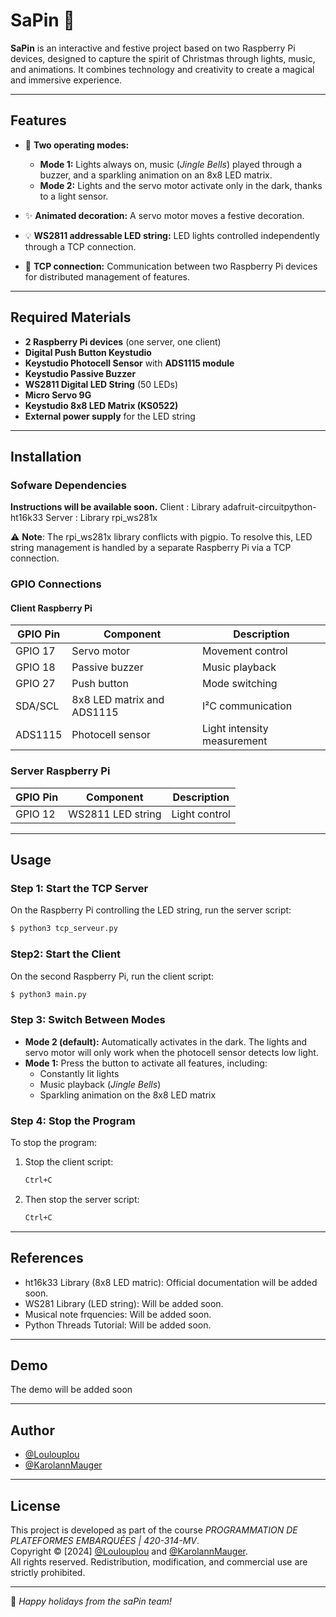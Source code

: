 # SaPin 🎄
**SaPin** is an interactive and festive project based on two Raspberry Pi devices, designed to capture the spirit of Christmas through lights, music, and animations. It combines technology and creativity to create a magical and immersive experience.

---

## Features
- 🎅 **Two operating modes:**  
  - **Mode 1:** Lights always on, music (*Jingle Bells*) played through a buzzer, and a sparkling animation on an 8x8 LED matrix.  
  - **Mode 2:** Lights and the servo motor activate only in the dark, thanks to a light sensor.

- ✨ **Animated decoration:** A servo motor moves a festive decoration.

- 💡 **WS2811 addressable LED string:** LED lights controlled independently through a TCP connection.

- 🔌 **TCP connection:** Communication between two Raspberry Pi devices for distributed management of features.

---

## Required Materials

- **2 Raspberry Pi devices** (one server, one client)
- **Digital Push Button Keystudio**
- **Keystudio Photocell Sensor** with **ADS1115 module**
- **Keystudio Passive Buzzer**
- **WS2811 Digital LED String** (50 LEDs)
- **Micro Servo 9G**
- **Keystudio 8x8 LED Matrix (KS0522)**
- **External power supply** for the LED string

---

## Installation
### Sofware Dependencies
**Instructions will be available soon.**
Client : Library adafruit-circuitpython-ht16k33
Server : Library rpi_ws281x

⚠️ **Note**: The rpi_ws281x library conflicts with pigpio. 
To resolve this, LED string management is handled by a separate Raspberry Pi via a TCP connection.

### GPIO Connections

#### Client Raspberry Pi

| GPIO Pin  | Component                          | Description            |
|-----------|-------------------------------------|------------------------|
| GPIO 17   | Servo motor                        | Movement control       |
| GPIO 18   | Passive buzzer                     | Music playback         |
| GPIO 27   | Push button                        | Mode switching         |
| SDA/SCL   | 8x8 LED matrix and ADS1115         | I²C communication      |
| ADS1115   | Photocell sensor                   | Light intensity measurement |

### Server Raspberry Pi

| GPIO Pin  | Component                          | Description            |
|-----------|-------------------------------------|------------------------|
| GPIO 12   | WS2811 LED string                  | Light control          |

---

## Usage

### Step 1: Start the TCP Server
On the Raspberry Pi controlling the LED string, run the server script:
```bash
$ python3 tcp_serveur.py
```

### Step2: Start the Client
On the second Raspberry Pi, run the client script:
```bash
$ python3 main.py
```

### Step 3: Switch Between Modes
- **Mode 2 (default):** Automatically activates in the dark. The lights and servo motor will only work when the photocell sensor detects low light.
- **Mode 1:** Press the button to activate all features, including:
  - Constantly lit lights
  - Music playback (*Jingle Bells*)
  - Sparkling animation on the 8x8 LED matrix

### Step 4: Stop the Program

To stop the program:
1. Stop the client script:
   ```bash
   Ctrl+C
   ```
2. Then stop the server script:
   ```bash
   Ctrl+C
   ```

---

## References
- ht16k33 Library (8x8 LED matric): Official documentation will be added soon.
- WS281 Library (LED string): Will be added soon.
- Musical note frquencies: Will be added soon.
- Python Threads Tutorial: Will be added soon.

---

## Demo
The demo will be added soon

---

## Author
- [@Loulouplou](https://www.github.com/Loulouplou)
- [@KarolannMauger](https://www.github.com/KarolannMauger)

---

## License  
This project is developed as part of the course *PROGRAMMATION DE PLATEFORMES EMBARQUÉES | 420-314-MV*.  
Copyright © [2024] [@Loulouplou](https://www.github.com/Loulouplou) and [@KarolannMauger](https://www.github.com/KarolannMauger).  
All rights reserved. Redistribution, modification, and commercial use are strictly prohibited.  

---

🎅 *Happy holidays from the saPin team!*
